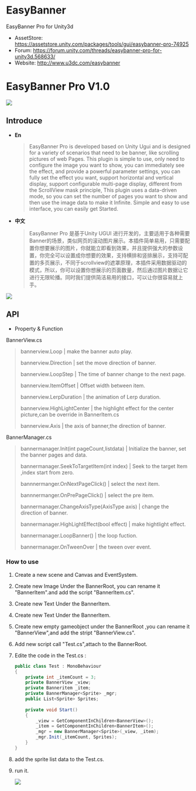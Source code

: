 # EasyBanner
EasyBanner Pro for Unity3d

* AssetStore: https://assetstore.unity.com/packages/tools/gui/easybanner-pro-74925
* Forum: https://forum.unity.com/threads/easybanner-pro-for-unity3d.568633/
* Website: http://www.u3dc.com/easybanner

# EasyBanner Pro V1.0

![](https://forum.unity.com/attachments/nextpage-gif.316552/?temp_hash=713137806084dfc1cb6daf35613799e3)

## Introduce

- **En**

  > EasyBanner Pro is developed based on Unity Ugui and is designed for a variety of scenarios that need to be banner, like scrolling pictures of web Pages. This plugin is simple to use, only need to configure the image you want to show, you can immediately see the effect, and provide a powerful parameter settings, you can fully set the effect you want, support horizontal and vertical display, support configurable multi-page display, different from the ScrollView mask principle, This plugin uses a data-driven mode, so you can set the number of pages you want to show and then use the image data to make it Infinite. Simple and easy to use interface, you can easily get Started.

- **中文**

  > EasyBanner Pro 是基于Unity UGUI 进行开发的，主要适用于各种需要Banner的场景，类似网页的滚动图片展示。本插件简单易用，只需要配置你想要展示的图片，你就能立即看到效果，并且提供强大的参数设置，你完全可以设置成你想要的效果，支持横排和竖排展示，支持可配置的多页展示，不同于scrollview的遮罩原理，本插件采用数据驱动的模式，所以，你可以设置你想展示的页面数量，然后通过图片数据让它进行无限轮播。同时我们提供简洁易用的接口，可以让你很容易就上手。


![](https://i.imgur.com/c8DesDr.png)



## API

- Property & Function

BannerView.cs

> bannerview.Loop | make the banner auto play.
>
> bannerview.Direction | set the move direction of banner.
>
> bannerview.LoopStep | The time of banner change to the next page.
>
> bannerview.ItemOffset | Offset width between item.
>
> bannerview.LerpDuration | the animation of Lerp duration.
>
> bannerview.HighLightCenter | the highlight effect for the center picture,can be override in BannerItem.cs
>
> bannerview.Axis | the axis of banner,the direction of banner.

BannerManager.cs

> bannermanager.Init(int pageCount,list<T>data) | Initialize the banner, set the banner pages and data.
>
> bannermanager.SeekToTargetItem(int index) | Seek to the target Item ,index start from zero.
>
> bannnermanger.OnNextPageClick() | select the next item.
>
> bannnermanger.OnPrePageClick() | select the pre item.
>
> bannermanager.ChangeAxisType(AxisType axis) | change the direction of banner.
>
> bannermanager.HighLightEffect(bool effect) | make hightlight effect.
>
> bannermanager.LoopBanner() | the loop fuction.
>
> bannermanager.OnTweenOver | the tween over event.

### How to use

1. Create a new scene and Canvas and EventSystem.

2. Create new Image Under the BannerRoot, you can rename it "BannerItem".and add the script "BannerItem.cs".

3. Create new Text Under the BannerItem.

4. Create new Text Under the BannerItem.

5. Create new empty gameobject under the BannerRoot ,you can rename it "BannerView",and add the stript "BannerView.cs".

6. Add new script call "Test.cs",attach to the BannerRoot.

7. Edite the code in the Test.cs :

   ```C#
   public class Test : MonoBehaviour
   {
       private int _itemCount = 3;
       private BannerView _view;
       private Banneritem _item;
       private BannerManager<Sprite> _mgr;
       public List<Sprite> Sprites;
       
       private void Start()
       {
           _view = GetComponentInChildren<BannerView>();
           _item = GetComponentInChildren<BannerItem>();
           _mgr = new BannerManager<Sprite>(_view, _item);
           _mgr.Init(_itemCount, Sprites);
       }
   }
   ```

8. add the sprite list data to the Test.cs.

9. run it.

	![](https://i.imgur.com/0IbfRzL.png)
